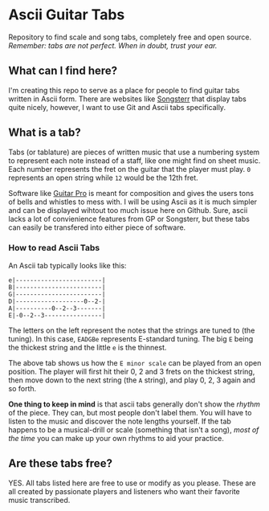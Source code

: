# Ascii Guitar Tabs
Repository to find scale and song tabs, completely free and open source.
*Remember: tabs are not perfect. When in doubt, trust your ear.*

## What can I find here?

I'm creating this repo to serve as a place for people to find guitar tabs written 
in Ascii form. There are websites like [Songsterr](http://songsterr.com/) that display tabs quite nicely,
however, I want to use Git and Ascii tabs specifically. 

## What is a tab? 

Tabs (or tablature) are pieces of written music that use a numbering system to represent
each note instead of a staff, like one might find on sheet music. Each number represents
the fret on the guitar that the player must play. `0` represents an open string while
`12` would be the 12th fret. 

Software like [Guitar Pro](https://www.guitar-pro.com/) is meant for composition and gives the 
users tons of bells and whistles to mess with. I will be using Ascii as it is much simpler and 
can be displayed wihtout too much issue here on Github. Sure, ascii lacks a lot of 
convienience features from GP or Songsterr, but these tabs can easily be transfered 
into either piece of software. 

### How to read Ascii Tabs

An Ascii tab typically looks like this:
```
e|------------------------| 
B|------------------------| 
G|------------------------| 
D|-------------------0--2-| 
A|----------0--2--3-------| 
E|-0--2--3----------------| 
```


The letters on the left represent the notes that the strings are tuned to (the tuning).
In this case, `EADGBe` represents E-standard tuning. The big `E` being the thickest string 
and the little `e` is the thinnest.

The above tab shows us how the `E minor scale` can be played from an open position. The player
will first hit their 0, 2 and 3 frets on the thickest string, then move down to the next string (the `A` string),
and play 0, 2, 3 again and so forth. 

**One thing to keep in mind** is that ascii tabs generally don't show the *rhythm* of the piece. They can, but most people
don't label them. You will have to listen to the music and discover the note lengths yourself. If the tab happens to be 
a musical-drill or scale (something that isn't a song), *most of the time* you can make up your own rhythms to aid your practice. 

## Are these tabs free?

YES. All tabs listed here are free to use or modify as you please. These are all created by passionate
players and listeners who want their favorite music transcribed. 

